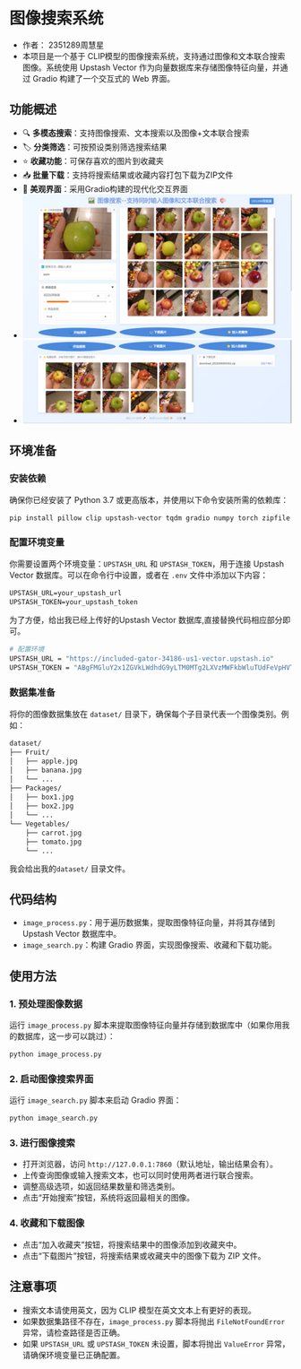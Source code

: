 # 图像搜索系统
- 作者： 2351289周慧星
- 本项目是一个基于 CLIP模型的图像搜索系统，支持通过图像和文本联合搜索图像。系统使用 Upstash Vector 作为向量数据库来存储图像特征向量，并通过 Gradio 构建了一个交互式的 Web 界面。

## 功能概述
- 🔍 **多模态搜索**：支持图像搜索、文本搜索以及图像+文本联合搜索
- 🏷️ **分类筛选**：可按预设类别筛选搜索结果
- ⭐ **收藏功能**：可保存喜欢的图片到收藏夹
- 📥 **批量下载**：支持将搜索结果或收藏内容打包下载为ZIP文件
- 🎨 **美观界面**：采用Gradio构建的现代化交互界面
- ![image1.png](image1.png)
- ![image2.png](image2.png)
## 环境准备
### 安装依赖
确保你已经安装了 Python 3.7 或更高版本，并使用以下命令安装所需的依赖库：
```bash
pip install pillow clip upstash-vector tqdm gradio numpy torch zipfile
```

### 配置环境变量
你需要设置两个环境变量：`UPSTASH_URL` 和 `UPSTASH_TOKEN`，用于连接 Upstash Vector 数据库。可以在命令行中设置，或者在 `.env` 文件中添加以下内容：
```plaintext
UPSTASH_URL=your_upstash_url
UPSTASH_TOKEN=your_upstash_token
```
为了方便，给出我已经上传好的Upstash Vector 数据库,直接替换代码相应部分即可。
```bash
# 配置环境
UPSTASH_URL = "https://included-gator-34186-us1-vector.upstash.io"
UPSTASH_TOKEN = "ABgFMGluY2x1ZGVkLWdhdG9yLTM0MTg2LXVzMWFkbWluTUdFeVpHVTFOamt0TTJRMFlTMDBOelUyTFRsa09UVXRPV1JpTmpBeVkySTJPVE0z"
```

### 数据集准备
将你的图像数据集放在 `dataset/` 目录下，确保每个子目录代表一个图像类别。例如：
```
dataset/
├── Fruit/
│   ├── apple.jpg
│   ├── banana.jpg
│   └── ...
├── Packages/
│   ├── box1.jpg
│   ├── box2.jpg
│   └── ...
└── Vegetables/
    ├── carrot.jpg
    ├── tomato.jpg
    └── ...
```
我会给出我的`dataset/` 目录文件。

## 代码结构
- `image_process.py`：用于遍历数据集，提取图像特征向量，并将其存储到 Upstash Vector 数据库中。
- `image_search.py`：构建 Gradio 界面，实现图像搜索、收藏和下载功能。

## 使用方法
### 1. 预处理图像数据
运行 `image_process.py` 脚本来提取图像特征向量并存储到数据库中（如果你用我的数据库，这一步可以跳过）：
```bash
python image_process.py
```

### 2. 启动图像搜索界面
运行 `image_search.py` 脚本来启动 Gradio 界面：
```bash
python image_search.py
```

### 3. 进行图像搜索
- 打开浏览器，访问 `http://127.0.0.1:7860`（默认地址，输出结果会有）。
- 上传查询图像或输入搜索文本，也可以同时使用两者进行联合搜索。
- 调整高级选项，如返回结果数量和筛选类别。
- 点击“开始搜索”按钮，系统将返回最相关的图像。

### 4. 收藏和下载图像
- 点击“加入收藏夹”按钮，将搜索结果中的图像添加到收藏夹中。
- 点击“下载图片”按钮，将搜索结果或收藏夹中的图像下载为 ZIP 文件。

## 注意事项
- 搜索文本请使用英文，因为 CLIP 模型在英文文本上有更好的表现。
- 如果数据集路径不存在，`image_process.py` 脚本将抛出 `FileNotFoundError` 异常，请检查路径是否正确。
- 如果 `UPSTASH_URL` 或 `UPSTASH_TOKEN` 未设置，脚本将抛出 `ValueError` 异常，请确保环境变量已正确配置。
